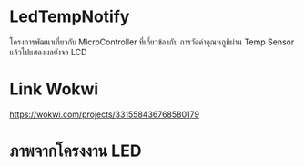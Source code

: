 # LedTempNotify
โครงการพัฒนาเกี่ยวกับ MicroController ที่เกี่ยวข้องกับ การวัดค่าอุณหภูมิผ่าน Temp Sensor แล้วไปแสดงผลยังจอ LCD 

# Link Wokwi
https://wokwi.com/projects/331558436768580179

# ภาพจากโครงงาน LED

